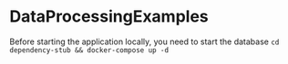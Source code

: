 # DataProcessingExamples


Before starting the application locally, you need to start the database
`cd dependency-stub && docker-compose up -d`